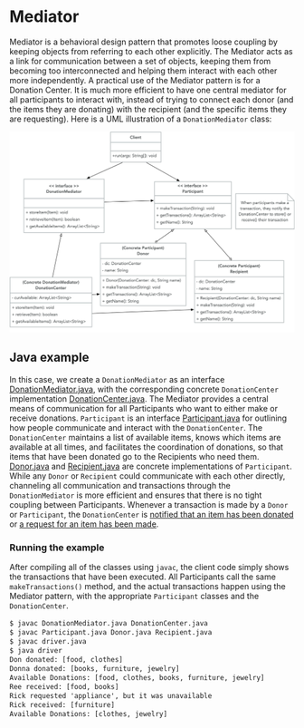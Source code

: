 # Mediator

Mediator is a behavioral design pattern that promotes loose coupling by keeping objects from referring to each other explicitly. The Mediator acts as a link for communication between a set of objects, keeping them from becoming too interconnected and helping them interact with each other more independently. A practical use of the Mediator pattern is for a Donation Center. It is much more efficient to have one central mediator for all participants to interact with, instead of trying to connect each donor (and the items they are donating) with the recipient (and the specific items they are requesting). Here is a UML illustration of a `DonationMediator` class:

![UML of DonationMediator and related classes implemented with the Mediator pattern](mediator-java.png "UML class diagram of Mediator")

## Java example

In this case, we create a `DonationMediator` as an interface [DonationMediator.java](DonationMediator.java), with the corresponding concrete `DonationCenter` implementation [DonationCenter.java](DonationCenter.java). The Mediator provides a central means of communication for all Participants who want to either make or receive donations. `Participant` is an interface [Participant.java](Participant.java) for outlining how people communicate and interact with the `DonationCenter`. The `DonationCenter` maintains a list of available items, knows which items are available at all times, and facilitates the coordination of donations, so that items that have been donated go to the Recipients who need them. [Donor.java](Donor.java) and [Recipient.java](Recipient.java) are concrete implementations of `Participant`. While any `Donor` or `Recipient` could communicate with each other directly, channeling all communication and transactions through the `DonationMediator` is more efficient and ensures that there is no tight coupling between Participants. Whenever a transaction is made by a `Donor` or `Participant`, the `DonationCenter` is [notified that an item has been donated](Donor.java#L21) or [a request for an item has been made](Recipient.java#L21).

### Running the example

After compiling all of the classes using `javac`, the client code simply shows the transactions that have been executed. All Participants call the same `makeTransactions()` method, and the actual transactions happen using the Mediator pattern, with the appropriate `Participant` classes and the `DonationCenter`.

```{bash}
$ javac DonationMediator.java DonationCenter.java
$ javac Participant.java Donor.java Recipient.java
$ javac driver.java
$ java driver
Don donated: [food, clothes]
Donna donated: [books, furniture, jewelry]
Available Donations: [food, clothes, books, furniture, jewelry]
Ree received: [food, books]
Rick requested 'appliance', but it was unavailable
Rick received: [furniture]
Available Donations: [clothes, jewelry]
```

